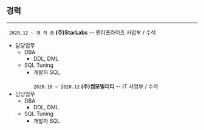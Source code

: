 ## 경력<br>
-----------
``` 2020.12 ~ 재 직 중``` **(주)StarLabs**   -- 엔터프라이즈 사업부 / 수석<br>
* 담당업무
  - DBA
    + DDL, DML
  - SQL Tuning
    + 개발자 SQL<br><br>
 ``` 2020.10 ~ 2020.12 ``` **(주)썸모빌리티** -- IT 사업부 / 수석<br>
* 담당업무
  - DBA
    + DDL, DML
  - SQL Tuning
    + 개발자 SQL<br>